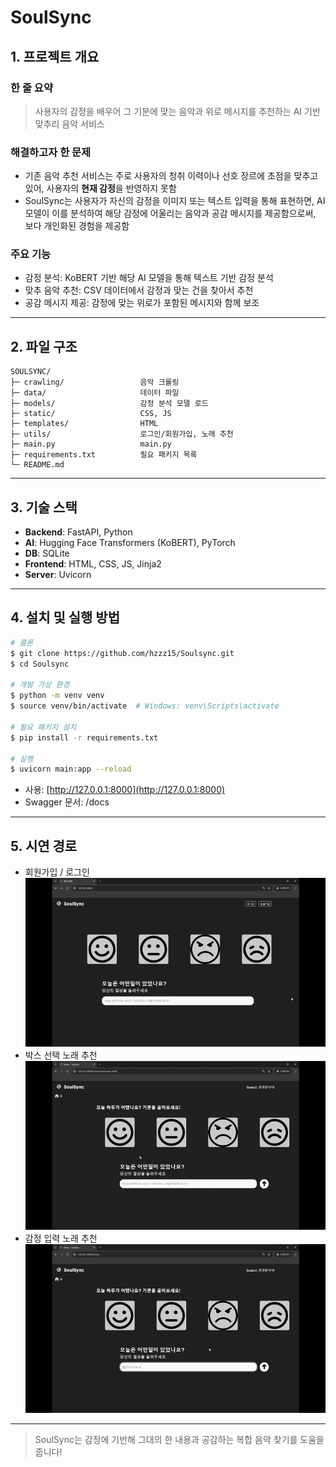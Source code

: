 # SoulSync

## 1. 프로젝트 개요

### 한 줄 요약

> 사용자의 감정을 배우어 그 기분에 맞는 음악과 위로 메시지를 추천하는 AI 기반 맞추리 음악 서비스

### 해결하고자 한 문제

* 기존 음악 추천 서비스는 주로 사용자의 청취 이력이나 선호 장르에 초점을 맞추고 있어, 사용자의 **현재 감정**을 반영하지 못함
* SoulSync는 사용자가 자신의 감정을 이미지 또는 텍스트 입력을 통해 표현하면, AI 모델이 이를 분석하여 해당 감정에 어울리는 음악과 공감 메시지를 제공함으로써, 보다 개인화된 경험을 제공함

### 주요 기능

* 감정 분석: KoBERT 기반 해당 AI 모델을 통해 텍스트 기반 감정 분석
* 맞추 음악 추천: CSV 데이터에서 감정과 맞는 건을 찾아서 추천
* 공감 메시지 제공: 감정에 맞는 위로가 포함된 메시지와 함께 보조

---

## 2. 파일 구조

```
SOULSYNC/
├─ crawling/                 음악 크롤링
├─ data/                     데이터 파일
├─ models/                   감정 분석 모델 로드
├─ static/                   CSS, JS
├─ templates/                HTML
├─ utils/                    로그인/회원가입, 노래 추천
├─ main.py                   main.py
├─ requirements.txt          필요 패키지 목록
└─ README.md
```

---

## 3. 기술 스택

* **Backend**: FastAPI, Python
* **AI**: Hugging Face Transformers (KoBERT), PyTorch
* **DB**: SQLite
* **Frontend**: HTML, CSS, JS, Jinja2
* **Server**: Uvicorn

---

## 4. 설치 및 실행 방법

```bash
# 클론
$ git clone https://github.com/hzzz15/Soulsync.git
$ cd Soulsync

# 개발 가상 환경
$ python -m venv venv
$ source venv/bin/activate  # Windows: venv\Scripts\activate

# 필요 패키지 설치
$ pip install -r requirements.txt

# 실행
$ uvicorn main:app --reload
```

* 사용: [http://127.0.0.1:8000](http://127.0.0.1:8000)
* Swagger 문서: /docs

---

## 5. 시연 경로

* 회원가입 / 로그인
![회원가입-로그인](assets/1.gif)
* 박스 선택 노래 추천
![박스 선택 노래 추천](assets/2.gif)
* 감정 입력 노래 추천
![감정 입력 노래 추천](assets/3.gif)

---

> SoulSync는 감정에 기반해 그대의 한 내용과 공감하는 복합 음악 찾기를 도움을 줍니다!
